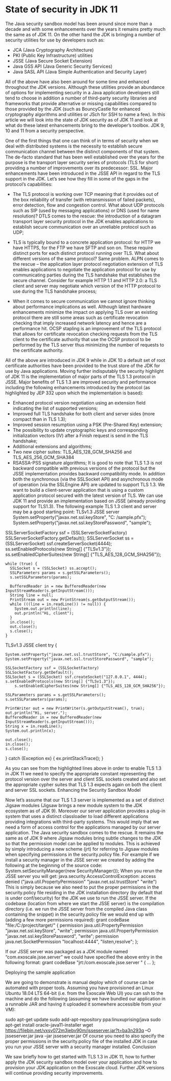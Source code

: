# State of security in JDK 11

The Java security sandbox model has been around since more than a decade and with some enhancements over the years it remains pretty much the same as of JDK 11. On the other hand the JDK is bringing a number of security utilities for use by developers such as:
 * JCA (Java Cryptography Architecture)
 *	PKI (Public Key Infrastructure) utilities
 *	JSSE (Java Secure Socket Extension)
 *	Java GSS API (Java Generic Security Services)
 *	Java SASL API (Java Simple Authentication and Security Layer)

All of the above have also been around for some time and enhanced throughout the JDK versions. Although these utilities provide an abundance of options for implementing security in a Java application developers still tend to choose in addition a number of third-party security libraries and frameworks that provide alternative or missing capabilities compared to those provided by the JDK (such as BouncyCastle for enhanced cryptography algorithms and utilities or JSch for SSH to name a few). In this article we will look into the state of JDK security as of JDK 11 and look at what do these latest enhancements bring to the developer’s toolbox. 
JDK 9, 10 and 11 from a security perspective.

One of the first things that one can think of in terms of security when we deal with distributed systems is the necessity to establish secure communication channel between the distinct components of that system. The de-facto standard that has been well established over the years for the purpose is the transport layer security series of protocols (TLS for short) providing a number of improvements over its predecessor: SSL.  Major enhancements have been introduced in the JSSE API in regard to the TLS support in the JDK. Let’s see how they fill in some of the gaps in the protocol’s capabilities:

 *	The TLS protocol is working over TCP meaning that it provides out of the box reliability of transfer (with retransmission of failed packets), error detection, flow and congestion control.  What about UDP protocols such as SIP (used by messaging applications) or DNS (used for name resolution)? DTLS comes to the rescue: the introduction of a datagram transport layer security protocol in the JDK enables applications to establish secure communication over an unreliable protocol such as UDP;
 
 * TLS is typically bound to a concrete application protocol: for HTTP we have HTTPS, for the FTP we have SFTP and son on. These require distinct ports for each distinct protocol running over TLS. What about different versions of the same protocol? Same problem. ALPN comes to the rescue – the application layer protocol negotiation extension of TLS enables applications to negotiate the application protocol for use by communicating parties during the TLS handshake that establishes the secure channel. Consider for example HTTP 1.1 and HTTP 2.0: a TLS client and server may negotiate which version of the HTTP protocol to use during the TLS handshake process;

 * When it comes to secure communication we cannot ignore thinking about performance implications as well. Although latest hardware enhancements minimize the impact on applying TLS over an existing protocol there are still some areas such as certificate revocation checking that imply increased network latency and hence are a performance hit. OCSP stapling is an improvement of the TLS protocol that allows for certificate revocation checking requests from the TLS client to the certificate authority that use the OCSP protocol to be performed by the TLS server thus minimizing the number of requests to the certificate authority.

All of the above are introduced in JDK 9 while in JDK 10 a default set of root certificate authorities have been provided to the trust store of the JDK for use by Java applications. Moving further indisputably the security highlight of JDK 11 is the implementation of major parts of the TLS 1.3 protocol in JSSE. Major benefits of TLS 1.3 are improved security and performance including the following enhancements introduced by the protocol (as highlighted by JEP 332 upon which the implementation is based):
-	Enhanced protocol version negotiation using an extension field indicating the list of supported versions;
-	Improved full TLS handshake for both client and server sides (more compact than in TLS 1.3);
-	Improved session resumption using a PSK (Pre-Shared Key) extension;
-	The possibility to update cryptographic keys and corresponding initialization vectors (IV) after a Finish request is send in the TLS handshake;
-	Additional extensions and algorithms;
-	Two new cipher suites: TLS_AES_128_GCM_SHA256 and TLS_AES_256_GCM_SHA384
-	RSASSA-PSS signature algorithms;
It is good to note that TLS 1.3 is not backward compatible with previous versions of the protocol but the JSSE implementation provides backward compatibility mode. In addition both the synchronous (via the SSLSocket API) and asynchronous mode of operation (via the SSLEngine API) are updated to support TLS 1.3. 
We want to build a client-server application that is using a custom application protocol secured with the latest version of TLS. We can use JDK 11 and provide an implementation based on JSSE (already providing support for TLS1.3). The following example TLS 1.3 client and server may be a good starting point:
TLSv1.3 JSSE server
 System.setProperty("javax.net.ssl.keyStore", "C: /sample.pfx");
 System.setProperty("javax.net.ssl.keyStorePassword", "sample");
	
   SSLServerSocketFactory ssf = (SSLServerSocketFactory) SSLServerSocketFactory.getDefault();
    SSLServerSocket ss = (SSLServerSocket) ssf.createServerSocket(4444);
    ss.setEnabledProtocols(new String[] {"TLSv1.3"});
    ss.setEnabledCipherSuites(new String[] {"TLS_AES_128_GCM_SHA256"});
    
    while (true) {
      SSLSocket s = (SSLSocket) ss.accept();
      SSLParameters params = s.getSSLParameters();
      s.setSSLParameters(params);
      
      BufferedReader in = new BufferedReader(new InputStreamReader(s.getInputStream()));
      String line = null;
      PrintStream out = new PrintStream(s.getOutputStream());
      while (((line = in.readLine()) != null)) {
        System.out.println(line);
	    out.println("Hi, client");
      }
      in.close();
      out.close();
      s.close();
    }


TLSv1.3 JSSE client
try {

	System.setProperty("javax.net.ssl.trustStore", "C:/sample.pfx");
	System.setProperty("javax.net.ssl.trustStorePassword", "sample");

	SSLSocketFactory ssf = (SSLSocketFactory) SSLSocketFactory.getDefault();
	SSLSocket s = (SSLSocket) ssf.createSocket("127.0.0.1", 4444);
	s.setEnabledProtocols(new String[] {"TLSv1.3"});
    	s.setEnabledCipherSuites(new String[] {"TLS_AES_128_GCM_SHA256"});
    
	SSLParameters params = s.getSSLParameters();
	s.setSSLParameters(params);
	
	PrintWriter out = new PrintWriter(s.getOutputStream(), true);
	out.println("Hi, server.");
	BufferedReader in = new BufferedReader(new  							 InputStreamReader(s.getInputStream()));
	String x = in.readLine();
	System.out.println(x);
	
	out.close();
	in.close();
	s.close();
} catch (Exception ex) {
	ex.printStackTrace();
}

As you can see from the highlighted lines above in order to enable TLS 1.3 in JDK 11 we need to specify the appropriate constant representing the protocol version over the server and client SSL sockets created and also set the appropriate cypher suites that TLS 1.3 expects again on both the client and server SSL sockets.
Enhancing the Security Sandbox Model

Now let’s assume that our TLS 1.3 server is implemented as a set of distinct Jigsaw modules (Jigsaw brings a new module system to the JDK ecosystem as of JDK 9). Moreover our server application provides a plug-in system that uses a distinct classloader to load different applications providing integrations with third-party systems. This would imply that we need a form of access control for the applications managed by our server application. The Java security sandbox comes to the rescue. It remains the same as of JDK 9 where Jigsaw modules bring subtle changes to the JDK so that the permission model can be applied to modules. This is achieved by simply introducing a new scheme (jrt) for referring to Jigsaw modules when specifying permissions in the security.policy file. For example if we install a security manager in the JSSE server we created by adding the following at the beginning of the source code:
System.setSecurityManager(new SecurityManager());
When you rerun the JSSE server you will get: 
java.security.AccessControlException: access denied ("java.util.PropertyPermission" "javax.net.ssl.trustStore" "write")
This is simply because we also need to put the proper permissions in the security.policy file residing in the JDK installation directory (by default that is under conf/security) for the JDK we use to run the JSSE server. If the codebase (location from where we start the JSSE server) is the compilation directory (i.e. we run the JSSE server from the compiled Java class containing the snippet) in the security.policy file we would end up with (adding a few more permissions required):
grant codeBase "file:/C:/project/target/" {
		permission java.util.PropertyPermission "javax.net.ssl.keyStore", "write";
		permission java.util.PropertyPermission "javax.net.ssl.keyStorePassword", "write";
		permission java.net.SocketPermission "localhost:4444", "listen,resolve";
};

If our JSSE server was packaged as a JDK module named “com.exoscale.jsse.server” we could have specified the above entry in the following format:
grant codeBase "jrt:/com.exoscale.jsse.server " {
		… 
};

Deploying the sample application

We are going to demonstrate is manual deploy which of course can be automated with proper tools. Assuming you have provisioned an Linux Ubuntu 18.04 LTS 64-bit (i.e. from the Exoscale Web UI) you can ssh to the machine and do the following (assuming we have bundled our application in a runnable JAR and having it uploaded it somewhere accessible from your VM):

sudo apt-get update
sudo add-apt-repository ppa:linuxuprising/java
sudo apt-get install oracle-java11-installer
wget https://filebin.net/vxsv072m3jebv90m/jsseserver.jar?t=ba3n293q –O jsseserver.jar
java –jar jsseserver.jar
Of course you need to also specify the proper permissions in the security.policy file of the installed JDK in case you run your JSSE server with a security manager installed.
Conclusion

We saw briefly how to get started with TLS 1.3 in JDK 11, how to further apply the JDK security sandbox model over your application and how to provision your JDK application on the Exoscale cloud. Further JDK versions will continue providing security improvements. 


